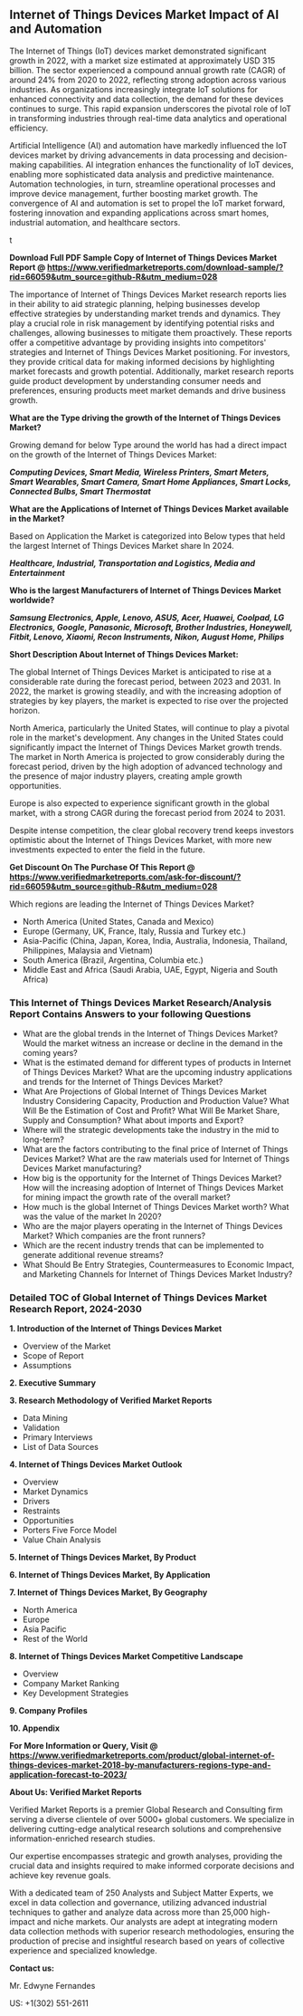 <h2>Internet of Things Devices Market Impact of AI and Automation</h2><p>The Internet of Things (IoT) devices market demonstrated significant growth in 2022, with a market size estimated at approximately USD 315 billion. The sector experienced a compound annual growth rate (CAGR) of around 24% from 2020 to 2022, reflecting strong adoption across various industries. As organizations increasingly integrate IoT solutions for enhanced connectivity and data collection, the demand for these devices continues to surge. This rapid expansion underscores the pivotal role of IoT in transforming industries through real-time data analytics and operational efficiency.</p><p>Artificial Intelligence (AI) and automation have markedly influenced the IoT devices market by driving advancements in data processing and decision-making capabilities. AI integration enhances the functionality of IoT devices, enabling more sophisticated data analysis and predictive maintenance. Automation technologies, in turn, streamline operational processes and improve device management, further boosting market growth. The convergence of AI and automation is set to propel the IoT market forward, fostering innovation and expanding applications across smart homes, industrial automation, and healthcare sectors.</p>t</p><p id="" class=""><strong>Download Full PDF Sample Copy of Internet of Things Devices Market Report @ <a href="https://www.verifiedmarketreports.com/download-sample/?rid=66059&utm_source=github-R&utm_medium=028" target="_blank">https://www.verifiedmarketreports.com/download-sample/?rid=66059&utm_source=github-R&utm_medium=028</a></strong></p><p>The importance of&nbsp;Internet of Things Devices Market research reports lies in their ability to aid strategic planning, helping businesses develop effective strategies by understanding market trends and dynamics. They play a crucial role in risk management by identifying potential risks and challenges, allowing businesses to mitigate them proactively. These reports offer a competitive advantage by providing insights into competitors' strategies and Internet of Things Devices Market positioning. For investors, they provide critical data for making informed decisions by highlighting market forecasts and growth potential. Additionally, market research reports guide product development by understanding consumer needs and preferences, ensuring products meet market demands and drive business growth.</p><p><strong>What are the&nbsp;Type driving the growth of the Internet of Things Devices Market?</strong></p><p id="" class="">Growing demand for below Type around the world has had a direct impact on the growth of the Internet of Things Devices Market:</p><em><strong>Computing Devices, Smart Media, Wireless Printers, Smart Meters, Smart Wearables, Smart Camera, Smart Home Appliances, Smart Locks, Connected Bulbs, Smart Thermostat</strong></em></p><strong>What are the&nbsp;Applications&nbsp;of Internet of Things Devices Market available in the Market?</strong></p><p id="" class="">Based on Application the Market is categorized into Below types that held the largest Internet of Things Devices Market share In 2024.</p><em><strong>Healthcare, Industrial, Transportation and Logistics, Media and Entertainment</strong></em></p><strong>Who is the largest Manufacturers of Internet of Things Devices Market worldwide?</strong></p><p><em><strong>Samsung Electronics, Apple, Lenovo, ASUS, Acer, Huawei, Coolpad, LG Electronics, Google, Panasonic, Microsoft, Brother Industries, Honeywell, Fitbit, Lenovo, Xiaomi, Recon Instruments, Nikon, August Home, Philips</strong></em></p><p id="" class=""><strong>Short Description About Internet of Things Devices Market:</strong></p><p>The global Internet of Things Devices Market is anticipated to rise at a considerable rate during the forecast period, between 2023 and 2031. In 2022, the market is growing steadily, and with the increasing adoption of strategies by key players, the market is expected to rise over the projected horizon.</p><p>North America, particularly the United States, will continue to play a pivotal role in the market's development. Any changes in the United States could significantly impact the Internet of Things Devices Market growth trends. The market in North America is projected to grow considerably during the forecast period, driven by the high adoption of advanced technology and the presence of major industry players, creating ample growth opportunities.</p><p>Europe is also expected to experience significant growth in the global market, with a strong CAGR during the forecast period from 2024 to 2031.</p><p>Despite intense competition, the clear global recovery trend keeps investors optimistic about the Internet of Things Devices Market, with more new investments expected to enter the field in the future.</p><p id="" class=""><strong>Get Discount On The Purchase Of This Report @ <a href="https://www.verifiedmarketreports.com/ask-for-discount/?rid=66059&utm_source=github-R&utm_medium=028" target="_blank">https://www.verifiedmarketreports.com/ask-for-discount/?rid=66059&utm_source=github-R&utm_medium=028</a></strong></p>Which regions are leading the Internet of Things Devices Market?</p><ul><li>North America (United States, Canada and Mexico)</li><li>Europe (Germany, UK, France, Italy, Russia and Turkey etc.)</li><li>Asia-Pacific (China, Japan, Korea, India, Australia, Indonesia, Thailand, Philippines, Malaysia and Vietnam)</li><li>South America (Brazil, Argentina, Columbia etc.)</li><li>Middle East and Africa (Saudi Arabia, UAE, Egypt, Nigeria and South Africa)</li></ul><h3 id="" class="">This Internet of Things Devices Market Research/Analysis Report Contains Answers to your following Questions</h3><ul><li>What are the global trends in the Internet of Things Devices Market? Would the market witness an increase or decline in the demand in the coming years?</li><li>What is the estimated demand for different types of products in Internet of Things Devices Market? What are the upcoming industry applications and trends for the Internet of Things Devices Market?</li><li>What Are Projections of Global Internet of Things Devices Market Industry Considering Capacity, Production and Production Value? What Will Be the Estimation of Cost and Profit? What Will Be Market Share, Supply and Consumption? What about imports and Export?</li><li>Where will the strategic developments take the industry in the mid to long-term?</li><li>What are the factors contributing to the final price of Internet of Things Devices Market? What are the raw materials used for Internet of Things Devices Market manufacturing?</li><li>How big is the opportunity for the Internet of Things Devices Market? How will the increasing adoption of Internet of Things Devices Market for mining impact the growth rate of the overall market?</li><li>How much is the global Internet of Things Devices Market worth? What was the value of the market In 2020?</li><li>Who are the major players operating in the Internet of Things Devices Market? Which companies are the front runners?</li><li>Which are the recent industry trends that can be implemented to generate additional revenue streams?</li><li>What Should Be Entry Strategies, Countermeasures to Economic Impact, and Marketing Channels for Internet of Things Devices Market Industry?</li></ul><h3 id="" class="">Detailed TOC of Global Internet of Things Devices Market Research Report, 2024-2030</h3><p id="" class=""><strong>1. Introduction of the Internet of Things Devices Market</strong></p><ul><li>Overview of the Market</li><li>Scope of Report</li><li>Assumptions</li></ul><p id="" class=""><strong>2. Executive Summary</strong></p><p id="" class=""><strong>3. Research Methodology of Verified Market Reports</strong></p><ul><li>Data Mining</li><li>Validation</li><li>Primary Interviews</li><li>List of Data Sources</li></ul><p id="" class=""><strong>4. Internet of Things Devices Market Outlook</strong></p><ul><li>Overview</li><li>Market Dynamics</li><li>Drivers</li><li>Restraints</li><li>Opportunities</li><li>Porters Five Force Model</li><li>Value Chain Analysis</li></ul><p id="" class=""><strong>5. Internet of Things Devices Market, By Product</strong></p><p id="" class=""><strong>6. Internet of Things Devices Market, By Application</strong></p><p id="" class=""><strong>7. Internet of Things Devices Market, By Geography</strong></p><ul><li>North America</li><li>Europe</li><li>Asia Pacific</li><li>Rest of the World</li></ul><p id="" class=""><strong>8. Internet of Things Devices Market Competitive Landscape</strong></p><ul><li>Overview</li><li>Company Market Ranking</li><li>Key Development Strategies</li></ul><p id="" class=""><strong>9. Company Profiles</strong></p><p id="" class=""><strong>10. Appendix</strong></p><p id="" class=""><strong>For More Information or Query, Visit @ <a href="https://www.verifiedmarketreports.com/product/global-internet-of-things-devices-market-2018-by-manufacturers-regions-type-and-application-forecast-to-2023/" target="_blank">https://www.verifiedmarketreports.com/product/global-internet-of-things-devices-market-2018-by-manufacturers-regions-type-and-application-forecast-to-2023/</a></strong></p><p id="" class=""><strong>About Us: Verified Market Reports</strong></p><p id="" class="">Verified Market Reports is a premier Global Research and Consulting firm serving a diverse clientele of over 5000+ global customers. We specialize in delivering cutting-edge analytical research solutions and comprehensive information-enriched research studies.</p><p id="" class="">Our expertise encompasses strategic and growth analyses, providing the crucial data and insights required to make informed corporate decisions and achieve key revenue goals.</p><p id="" class="">With a dedicated team of 250 Analysts and Subject Matter Experts, we excel in data collection and governance, utilizing advanced industrial techniques to gather and analyze data across more than 25,000 high-impact and niche markets. Our analysts are adept at integrating modern data collection methods with superior research methodologies, ensuring the production of precise and insightful research based on years of collective experience and specialized knowledge.</p><p id="" class=""><strong>Contact us:</strong></p><p id="" class="">Mr. Edwyne Fernandes</p><p id="" class="">US: +1(302) 551-2611</p>